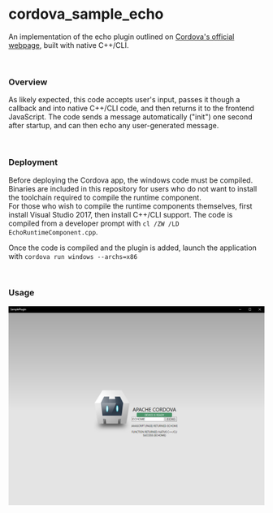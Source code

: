 # cordova_sample_echo

An implementation of the echo plugin outlined on [Cordova's official webpage](https://cordova.apache.org/docs/en/10.x/guide/platforms/windows/plugin.html), built with native C++/CLI. 

<br>

### Overview

As likely expected, this code accepts user's input, passes it though a callback and into native C++/CLI code, and then returns it to the frontend JavaScript. The code sends a message automatically ("init") one second after startup, and can then echo any user-generated message.

<br>

### Deployment

Before deploying the Cordova app, the windows code must be compiled. Binaries are included in this repository for users who do not want to install the toolchain required to compile the runtime component.
<br>
For those who wish to compile the runtime components themselves, first install Visual Studio 2017, then install C++/CLI support. The code is compiled from a developer prompt with `cl /ZW /LD EchoRuntimeComponent.cpp`.

Once the code is compiled and the plugin is added, launch the application with `cordova run windows --archs=x86`

<br> 

### Usage

![Example of the echo function.](docs/Capture.PNG?raw=true "")
